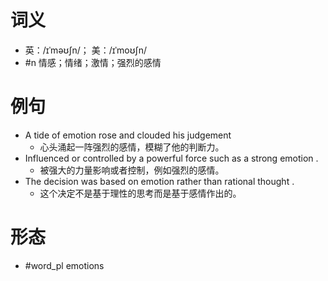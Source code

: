 # 词义
- 英：/ɪˈməʊʃn/； 美：/ɪˈmoʊʃn/
- #n 情感；情绪；激情；强烈的感情
# 例句
- A tide of emotion rose and clouded his judgement
	- 心头涌起一阵强烈的感情，模糊了他的判断力。
- Influenced or controlled by a powerful force such as a strong emotion .
	- 被强大的力量影响或者控制，例如强烈的感情。
- The decision was based on emotion rather than rational thought .
	- 这个决定不是基于理性的思考而是基于感情作出的。
# 形态
- #word_pl emotions
